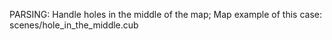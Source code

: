 PARSING:
	Handle holes in the middle of the map; Map example of this case: scenes/hole_in_the_middle.cub
